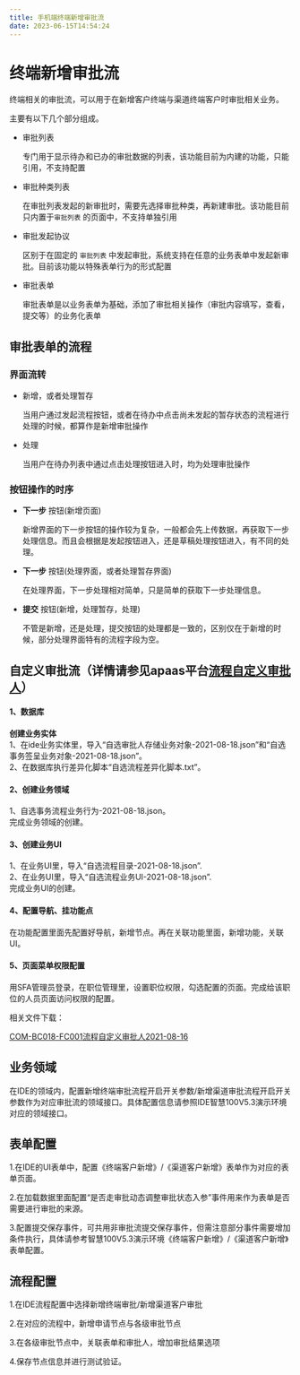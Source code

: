```yaml
---
title: 手机端终端新增审批流
date: 2023-06-15T14:54:24
---
```


# 终端新增审批流

终端相关的审批流，可以用于在新增客户终端与渠道终端客户时审批相关业务。

主要有以下几个部分组成。

* 审批列表

  专门用于显示待办和已办的审批数据的列表，该功能目前为内建的功能，只能引用，不支持配置

* 审批种类列表

  在审批列表发起的新审批时，需要先选择审批种类，再新建审批。该功能目前只内置于`审批列表` 的页面中，不支持单独引用

* 审批发起协议

  区别于在固定的 `审批列表` 中发起审批，系统支持在任意的业务表单中发起新审批。目前该功能以特殊表单行为的形式配置

* 审批表单

  审批表单是以业务表单为基础，添加了审批相关操作（审批内容填写，查看，提交等）的业务化表单

## 审批表单的流程

### 界面流转

* 新增，或者处理暂存

  当用户通过发起流程按钮，或者在待办中点击尚未发起的暂存状态的流程进行处理的时候，都算作是新增审批操作

* 处理

  当用户在待办列表中通过点击处理按钮进入时，均为处理审批操作

### 按钮操作的时序

* **下一步** 按钮(新增页面)

  新增界面的下一步按钮的操作较为复杂，一般都会先上传数据，再获取下一步处理信息。而且会根据是发起按钮进入，还是草稿处理按钮进入，有不同的处理。

* **下一步** 按钮(处理界面，或者处理暂存界面)

  在处理界面，下一步处理相对简单，只是简单的获取下一步处理信息。

* **提交** 按钮(新增，处理暂存，处理)

  不管是新增，还是处理，提交按钮的处理都是一致的，区别仅在于新增的时候，部分处理界面特有的流程字段为空。

## 自定义审批流（详情请参见apaas平台[流程自定义审批人](http://apaas.wxchina.com:8881/2021/10/08/流程自定义审批人/)）

#### 1、数据库

**创建业务实体**  
1、在ide业务实体里，导入“自选审批人存储业务对象-2021-08-18.json”和“自选事务签呈业务对象-2021-08-18.json”。  
2、在数据库执行差异化脚本“自选流程差异化脚本.txt”。

#### 2、创建业务领域

1、自选事务流程业务行为-2021-08-18.json。  
完成业务领域的创建。

#### 3、创建业务UI

1、在业务UI里，导入“自选流程目录-2021-08-18.json”.  
2、在业务UI里，导入“自选流程业务UI-2021-08-18.json”.  
完成业务UI的创建。

#### 4、配置导航、挂功能点

在功能配置里面先配置好导航，新增节点。再在关联功能里面，新增功能，关联UI。

#### 5、页面菜单权限配置

用SFA管理员登录，在职位管理里，设置职位权限，勾选配置的页面。完成给该职位的人员页面访问权限的配置。

相关文件下载：

[COM-BC018-FC001流程自定义审批人2021-08-16](http://apaas.wxchina.com:8881/wp-content/uploads/COM-BC018-FC001流程自定义审批人2021-08-16.zip)

## 业务领域

在IDE的领域内，配置新增终端审批流程开启开关参数/新增渠道审批流程开启开关参数作为对应审批流的领域接口。具体配置信息请参照IDE智慧100V5.3演示环境对应的领域接口。

## 表单配置

1.在IDE的UI表单中，配置《终端客户新增》/《渠道客户新增》表单作为对应的表单页面。

2.在加载数据里面配置“是否走审批动态调整审批状态入参”事件用来作为表单是否需要进行审批的来源。

3.配置提交保存事件，可共用非审批流提交保存事件，但需注意部分事件需要增加条件执行，具体请参考智慧100V5.3演示环境《终端客户新增》/《渠道客户新增》表单配置。

## 流程配置

1.在IDE流程配置中选择新增终端审批/新增渠道客户审批

2.在对应的流程中，新增申请节点与各级审批节点

3.在各级审批节点中，关联表单和审批人，增加审批结果选项

4.保存节点信息并进行测试验证。